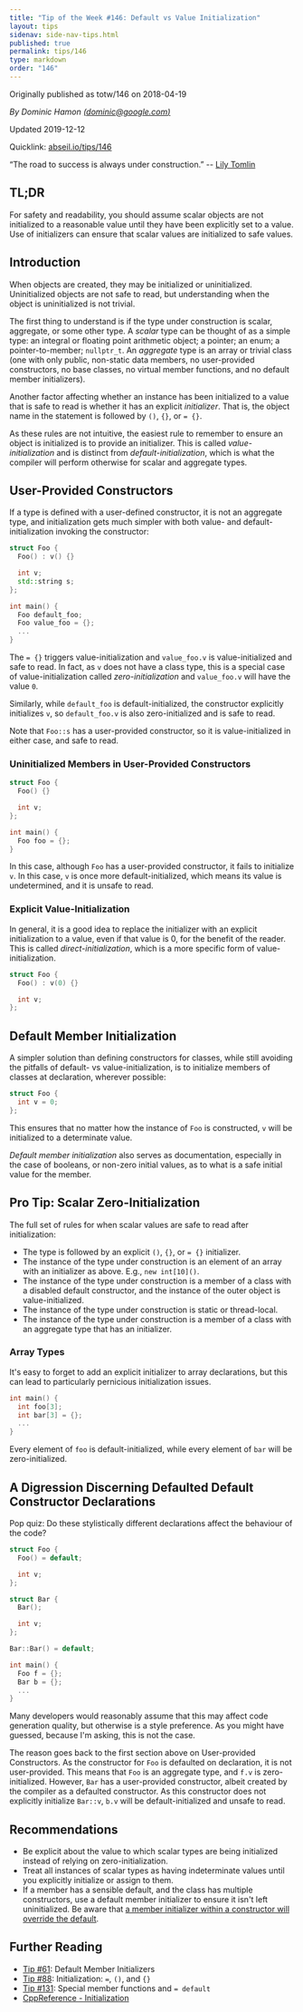 ```yaml
---
title: "Tip of the Week #146: Default vs Value Initialization"
layout: tips
sidenav: side-nav-tips.html
published: true
permalink: tips/146
type: markdown
order: "146"
---
```


Originally published as totw/146 on 2018-04-19

*By Dominic Hamon [(dominic@google.com)](mailto:dominic@google.com)*

Updated 2019-12-12

Quicklink: [abseil.io/tips/146](https://abseil.io/tips/146)

“The road to success is always under construction.” -- [Lily
Tomlin](https://en.wikipedia.org/wiki/Lily_Tomlin)

## TL;DR

For safety and readability, you should assume scalar objects are not initialized
to a reasonable value until they have been explicitly set to a value. Use of
initializers can ensure that scalar values are initialized to safe values.

## Introduction

When objects are created, they may be initialized or uninitialized.
Uninitialized objects are not safe to read, but understanding when the object is
uninitialized is not trivial.

The first thing to understand is if the type under construction is scalar,
aggregate, or some other type. A *scalar* type can be thought of as a simple
type: an integral or floating point arithmetic object; a pointer; an enum; a
pointer-to-member; `nullptr_t`. An *aggregate* type is an array or trivial class
(one with only public, non-static data members, no user-provided constructors,
no base classes, no virtual member functions, and no default member
initializers).

Another factor affecting whether an instance has been initialized to a value
that is safe to read is whether it has an explicit *initializer*. That is, the
object name in the statement is followed by `()`, `{}`, or `= {}`.

As these rules are not intuitive, the easiest rule to remember to ensure an
object is initialized is to provide an initializer. This is called
*value-initialization* and is distinct from *default-initialization*, which is
what the compiler will perform otherwise for scalar and aggregate types.

## User-Provided Constructors

If a type is defined with a user-defined constructor, it is not an aggregate
type, and initialization gets much simpler with both value- and
default-initialization invoking the constructor:

```c++
struct Foo {
  Foo() : v() {}

  int v;
  std::string s;
};

int main() {
  Foo default_foo;
  Foo value_foo = {};
  ...
}
```

The `= {}` triggers value-initialization and `value_foo.v` is value-initialized
and safe to read. In fact, as `v` does not have a class type, this is a special
case of value-initialization called *zero-initialization* and `value_foo.v` will
have the value `0`.

Similarly, while `default_foo` is default-initialized, the constructor
explicitly initializes `v`, so `default_foo.v` is also zero-initialized and is
safe to read.

Note that `Foo::s` has a user-provided constructor, so it is value-initialized
in either case, and safe to read.

### Uninitialized Members in User-Provided Constructors

```c++
struct Foo {
  Foo() {}

  int v;
};

int main() {
  Foo foo = {};
}
```

In this case, although `Foo` has a user-provided constructor, it fails to
initialize `v`. In this case, `v` is once more default-initialized, which means
its value is undetermined, and it is unsafe to read.

### Explicit Value-Initialization

In general, it is a good idea to replace the initializer with an explicit
initialization to a value, even if that value is 0, for the benefit of the
reader. This is called *direct-initialization*, which is a more specific form of
value-initialization.

```c++
struct Foo {
  Foo() : v(0) {}

  int v;
};
```

## Default Member Initialization

A simpler solution than defining constructors for classes, while still avoiding
the pitfalls of default- vs value-initialization, is to initialize members of
classes at declaration, wherever possible:

```c++
struct Foo {
  int v = 0;
};
```

This ensures that no matter how the instance of `Foo` is constructed, `v` will
be initialized to a determinate value.

*Default member initialization* also serves as documentation, especially in the
case of booleans, or non-zero initial values, as to what is a safe initial value
for the member.

## Pro Tip: Scalar Zero-Initialization

The full set of rules for when scalar values are safe to read after
initialization:

*   The type is followed by an explicit `()`, `{}`, or `= {}` initializer.
*   The instance of the type under construction is an element of an array with
    an initializer as above. E.g., `new int[10]()`.
*   The instance of the type under construction is a member of a class with a
    disabled default constructor, and the instance of the outer object is
    value-initialized.
*   The instance of the type under construction is static or thread-local.
*   The instance of the type under construction is a member of a class with an
    aggregate type that has an initializer.

### Array Types

It's easy to forget to add an explicit initializer to array declarations, but
this can lead to particularly pernicious initialization issues.

```c++
int main() {
  int foo[3];
  int bar[3] = {};
  ...
}
```

Every element of `foo` is default-initialized, while every element of `bar` will
be zero-initialized.

## A Digression Discerning Defaulted Default Constructor Declarations

Pop quiz: Do these stylistically different declarations affect the behaviour of
the code?

```c++
struct Foo {
  Foo() = default;

  int v;
};

struct Bar {
  Bar();

  int v;
};

Bar::Bar() = default;

int main() {
  Foo f = {};
  Bar b = {};
  ...
}
```

Many developers would reasonably assume that this may affect code generation
quality, but otherwise is a style preference. As you might have guessed, because
I'm asking, this is not the case.

The reason goes back to the first section above on User-provided Constructors.
As the constructor for `Foo` is defaulted on declaration, it is not
user-provided. This means that `Foo` is an aggregate type, and `f.v` is
zero-initialized. However, `Bar` has a user-provided constructor, albeit created
by the compiler as a defaulted constructor. As this constructor does not
explicitly initialize `Bar::v`, `b.v` will be default-initialized and unsafe to
read.

## Recommendations

*   Be explicit about the value to which scalar types are being initialized
    instead of relying on zero-initialization.
*   Treat all instances of scalar types as having indeterminate values until you
    explicitly initialize or assign to them.
*   If a member has a sensible default, and the class has multiple constructors,
    use a default member initializer to ensure it isn't left uninitialized. Be
    aware that [a member initializer within a constructor will override the
    default](http://en.cppreference.com/w/cpp/language/data_members).

## Further Reading

*   [Tip #61](http://abseil.io/tips/61): Default Member Initializers
*   [Tip #88](http://abseil.io/tips/88): Initialization: `=`, `()`, and `{}`
*   [Tip #131](http://abseil.io/tips/131): Special member functions and `= default`
*   [CppReference - Initialization](http://en.cppreference.com/w/cpp/language/initialization)
